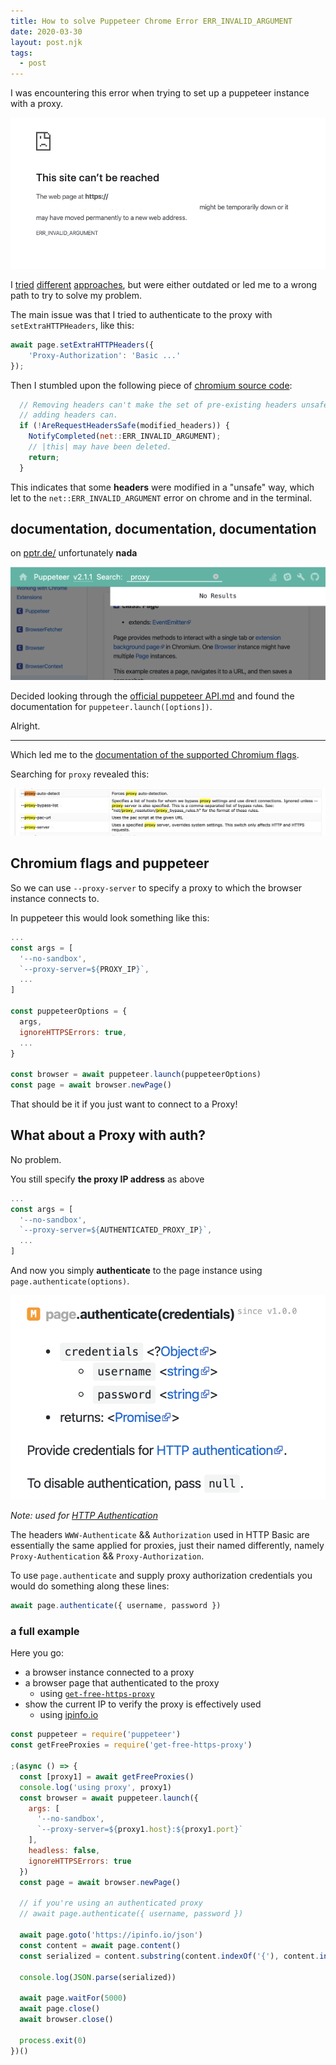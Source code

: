 ```yaml
---
title: How to solve Puppeteer Chrome Error ERR_INVALID_ARGUMENT
date: 2020-03-30
layout: post.njk
tags:
  - post
---
```


I was encountering this error when trying to set up a puppeteer instance with a proxy.

![err-invalid-argument.png](/assets/images/posts/proxy-puppeteer/err-invalid-argument.png)

I [tried](https://github.com/puppeteer/puppeteer/issues/676#issuecomment-351730660) [different](https://github.com/puppeteer/puppeteer/issues/4575) [approaches](https://github.com/puppeteer/puppeteer/issues/2234), but were either outdated or led me to a wrong path to try to solve my problem.

The main issue was that I tried to authenticate to the proxy with `setExtraHTTPHeaders`, like this:

```js
await page.setExtraHTTPHeaders({
    'Proxy-Authorization': 'Basic ...'
});
```

Then I stumbled upon the following piece of [chromium source code](https://github.com/chromium/chromium/blob/b2254b38369f4f8ce8685b7a82dee1251f6cea22/services/network/url_loader.cc#L679-L683):

```js
  // Removing headers can't make the set of pre-existing headers unsafe, but
  // adding headers can.
  if (!AreRequestHeadersSafe(modified_headers)) {
    NotifyCompleted(net::ERR_INVALID_ARGUMENT);
    // |this| may have been deleted.
    return;
  }
```

This indicates that some **headers** were modified in a "unsafe" way, which let to the `net::ERR_INVALID_ARGUMENT` error on chrome and in the terminal.

## documentation, documentation, documentation

on [pptr.de/](https://pptr.dev/) unfortunately **nada**

![doc-no-results.png](/assets/images/posts/proxy-puppeteer/doc-no-results.png)

Decided looking through the [official puppeteer API.md](https://github.com/puppeteer/puppeteer/blob/master/docs/api.md#puppeteerlaunchoptions) and found the documentation for `puppeteer.launch([options])`.

Alright.

---

Which led me to the [documentation of the supported Chromium flags](https://peter.sh/experiments/chromium-command-line-switches/).

Searching for `proxy` revealed this:

![chromium-flags-proxy.png](/assets/images/posts/proxy-puppeteer/chromium-flags-proxy.png)

## Chromium flags and puppeteer

So we can use `--proxy-server` to specify a proxy to which the browser instance connects to.

In puppeteer this would look something like this:

```js
...
const args = [
  '--no-sandbox',
  `--proxy-server=${PROXY_IP}`,
  ...
]

const puppeteerOptions = {
  args,
  ignoreHTTPSErrors: true,
  ...
}

const browser = await puppeteer.launch(puppeteerOptions)
const page = await browser.newPage()
```

That should be it if you just want to connect to a Proxy!

## What about a Proxy with auth?

No problem.

You still specify **the proxy IP address** as above

```js
...
const args = [
  '--no-sandbox',
  `--proxy-server=${AUTHENTICATED_PROXY_IP}`,
  ...
]
```

And now you simply **authenticate** to the page instance using `page.authenticate(options)`.

![page.authenticate.png](/assets/images/posts/proxy-puppeteer/page.authenticate.png)

*Note: used for [HTTP Authentication](https://developer.mozilla.org/en-US/docs/Web/HTTP/Authentication)*

The headers `WWW-Authenticate` && `Authorization` used in HTTP Basic are essentially the same applied for proxies, just their named differently, namely `Proxy-Authentication` && `Proxy-Authorization`.

To use `page.authenticate` and supply proxy authorization credentials you would do something along these lines:

```js
await page.authenticate({ username, password })
```

### a full example

Here you go:

- a browser instance connected to a proxy
- a browser page that authenticated to the proxy
  - using [`get-free-https-proxy`](https://www.npmjs.com/package/get-free-https-proxy)
- show the current IP to verify the proxy is effectively used
  - using [ipinfo.io](https://ipinfo.io)

```js
const puppeteer = require('puppeteer')
const getFreeProxies = require('get-free-https-proxy')

;(async () => {
  const [proxy1] = await getFreeProxies()
  console.log('using proxy', proxy1)
  const browser = await puppeteer.launch({
    args: [
      '--no-sandbox',
      `--proxy-server=${proxy1.host}:${proxy1.port}`
    ],
    headless: false,
    ignoreHTTPSErrors: true
  })
  const page = await browser.newPage()

  // if you're using an authenticated proxy
  // await page.authenticate({ username, password })

  await page.goto('https://ipinfo.io/json')
  const content = await page.content()
  const serialized = content.substring(content.indexOf('{'), content.indexOf('}') + 1)

  console.log(JSON.parse(serialized))

  await page.waitFor(5000)
  await page.close()
  await browser.close()

  process.exit(0)
})()
```